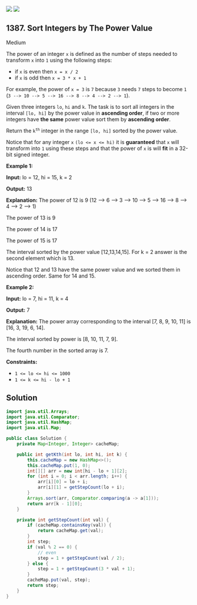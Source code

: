 [![](https://img.shields.io/github/stars/javadev/LeetCode-in-Java?label=Stars&style=flat-square)](https://github.com/javadev/LeetCode-in-Java)
[![](https://img.shields.io/github/forks/javadev/LeetCode-in-Java?label=Fork%20me%20on%20GitHub%20&style=flat-square)](https://github.com/javadev/LeetCode-in-Java/fork)

## 1387\. Sort Integers by The Power Value

Medium

The power of an integer `x` is defined as the number of steps needed to transform `x` into `1` using the following steps:

*   if `x` is even then `x = x / 2`
*   if `x` is odd then `x = 3 * x + 1`

For example, the power of `x = 3` is `7` because `3` needs `7` steps to become `1` (`3 --> 10 --> 5 --> 16 --> 8 --> 4 --> 2 --> 1`).

Given three integers `lo`, `hi` and `k`. The task is to sort all integers in the interval `[lo, hi]` by the power value in **ascending order**, if two or more integers have **the same** power value sort them by **ascending order**.

Return the <code>k<sup>th</sup></code> integer in the range `[lo, hi]` sorted by the power value.

Notice that for any integer `x` `(lo <= x <= hi)` it is **guaranteed** that `x` will transform into `1` using these steps and that the power of `x` is will **fit** in a 32-bit signed integer.

**Example 1:**

**Input:** lo = 12, hi = 15, k = 2

**Output:** 13

**Explanation:** The power of 12 is 9 (12 --> 6 --> 3 --> 10 --> 5 --> 16 --> 8 --> 4 --> 2 --> 1)

The power of 13 is 9

The power of 14 is 17

The power of 15 is 17

The interval sorted by the power value [12,13,14,15]. For k = 2 answer is the second element which is 13.

Notice that 12 and 13 have the same power value and we sorted them in ascending order. Same for 14 and 15.

**Example 2:**

**Input:** lo = 7, hi = 11, k = 4

**Output:** 7

**Explanation:** The power array corresponding to the interval [7, 8, 9, 10, 11] is [16, 3, 19, 6, 14].

The interval sorted by power is [8, 10, 11, 7, 9].

The fourth number in the sorted array is 7.

**Constraints:**

*   `1 <= lo <= hi <= 1000`
*   `1 <= k <= hi - lo + 1`

## Solution

```java
import java.util.Arrays;
import java.util.Comparator;
import java.util.HashMap;
import java.util.Map;

public class Solution {
    private Map<Integer, Integer> cacheMap;

    public int getKth(int lo, int hi, int k) {
        this.cacheMap = new HashMap<>();
        this.cacheMap.put(1, 0);
        int[][] arr = new int[hi - lo + 1][2];
        for (int i = 0; i < arr.length; i++) {
            arr[i][0] = lo + i;
            arr[i][1] = getStepCount(lo + i);
        }
        Arrays.sort(arr, Comparator.comparing(a -> a[1]));
        return arr[k - 1][0];
    }

    private int getStepCount(int val) {
        if (cacheMap.containsKey(val)) {
            return cacheMap.get(val);
        }
        int step;
        if (val % 2 == 0) {
            // even
            step = 1 + getStepCount(val / 2);
        } else {
            step = 1 + getStepCount(3 * val + 1);
        }
        cacheMap.put(val, step);
        return step;
    }
}
```